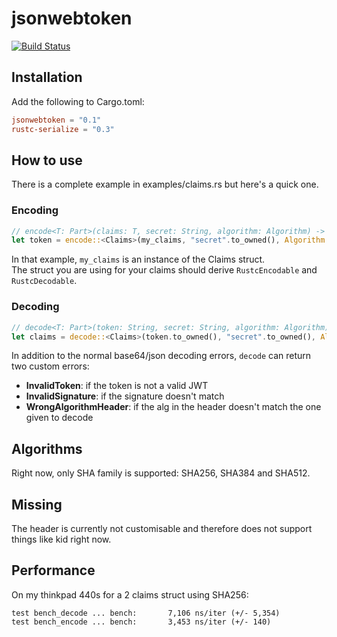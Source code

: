 # jsonwebtoken

[![Build Status](https://travis-ci.org/Keats/rust-jwt.svg)](https://travis-ci.org/Keats/rust-jwt)

## Installation
Add the following to Cargo.toml:

```toml
jsonwebtoken = "0.1"
rustc-serialize = "0.3"
```

## How to use
There is a complete example in examples/claims.rs but here's a quick one.

### Encoding
```rust
// encode<T: Part>(claims: T, secret: String, algorithm: Algorithm) -> Result<String, Error>
let token = encode::<Claims>(my_claims, "secret".to_owned(), Algorithm::HS256);
```
In that example, `my_claims` is an instance of the Claims struct.  
The struct you are using for your claims should derive `RustcEncodable` and `RustcDecodable`.

### Decoding
```rust
// decode<T: Part>(token: String, secret: String, algorithm: Algorithm) -> Result<T, Error>
let claims = decode::<Claims>(token.to_owned(), "secret".to_owned(), Algorithm::HS256);
```
In addition to the normal base64/json decoding errors, `decode` can return two custom errors:

- **InvalidToken**: if the token is not a valid JWT
- **InvalidSignature**: if the signature doesn't match
- **WrongAlgorithmHeader**: if the alg in the header doesn't match the one given to decode

## Algorithms
Right now, only SHA family is supported: SHA256, SHA384 and SHA512.

## Missing
The header is currently not customisable and therefore does not support things like kid right now.

## Performance
On my thinkpad 440s for a 2 claims struct using SHA256:

```
test bench_decode ... bench:       7,106 ns/iter (+/- 5,354)
test bench_encode ... bench:       3,453 ns/iter (+/- 140)
```
